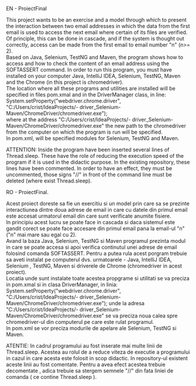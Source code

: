 EN - ProiectFinal

This project wants to be an exercise and a model through which to present the interaction between two email addresses in which the data from the first email is used to access the next email where certain of its files are verified.  
Of principle, this can be done in cascade, and if the system is thought out correctly, access can be made from the first email to email number "n" (n>= 2).  
Based on Java, Selenium, TestNG and Maven, the program shows how to access and how to check the content of an email address using the SOFTASSERT command. In order to run this program, you must have installed on your computer  Java, IntelliJ IDEA, Selenium, TestNG, Maven and the Chrome (in this project is chromedriver).  
The location where all these programs and utilities are installed will be specified in files pom.xmal and in the DriverManager class, in line:  
System.setProperty("webdriver.chrome.driver", "C:/Users/crist/IdeaProjects/- driver_Selenium-Maven/ChromeDriver/chromedriver.exe");  
where at the address "C:/Users/crist/IdeaProjects/- driver_Selenium-Maven/ChromeDriver/chromedriver.exe" the new path to the chromedriver from the computer on which the program is run will be specified.  
In pom.xml, will be specified modules for Selenium, TestNG and Maven.

ATTENTION: Inside the program have been inserted several lines of Thread.sleep. These have the role of reducing the execution speed of the program if it is used in the didactic purpose.
In the existing repository, these lines have been commented. In order to have an effect, they must be uncommented, those signs "//" in front of the command line must be deleted (where exist Thread.sleep).

  
RO - ProiectFinal.  

Acest proiect doreste sa fie un exercitiu si un model prin care sa se prezinte interactiunea dintre doua adrese de email in care cu datele din primul email este accesat urmatorul email din care sunt verificate anumite fisiere.  
In principiu acest lucru se poate face in cascada si daca sistemul este gandit corect se poate face accesare din primul email pana la email-ul "n" ("n" mai mare sau egal cu 2).  
Avand la baza Java, Selenium, TestNG si Maven programul prezinta modul in care se poate accesa si apoi verifica continutul unei adrese de email folosind comanda SOFTASSERT. Pentru a putea rula acest porgram trebuie sa aveti instalat pe computerul dvs. urmatoarele - Java, IntelliJ IDEA, Selenium , TestNG, Maven si driverele de Chrome (chromedriver in acest proiect).  
Locatia unde sunt instalate toate acestea propgrame si utilitati se va preciza in pom.xmal si in clasa DriverManager, in linia:  
System.setProperty("webdriver.chrome.driver", "C:/Users/crist/IdeaProjects/- driver_Selenium-Maven/ChromeDriver/chromedriver.exe");
unde la adresa "C:/Users/crist/IdeaProjects/- driver_Selenium-Maven/ChromeDriver/chromedriver.exe" se va preciza noua calea spre chromedriver-ul din computerul pe care este rulat programul.  
In pom.xml se vor preciza modurile de apelare ale Selenium, TestNG si Maven.
  
ATENTIE: In cadrul programului au fost inserate mai multe linii de Thread.sleep. Acestea au rolul de a reduce viteza de executie a programului in cazul in care acesta este folosit in scop didactic.
In repository-ul existent aceste linii au fost comentate. Pentru a avea efect acestea trebuie decomentate , adica trebuie sa stergem semnele  "//" din fata liniei de comanda ( ce contine Thread.sleep ). 

